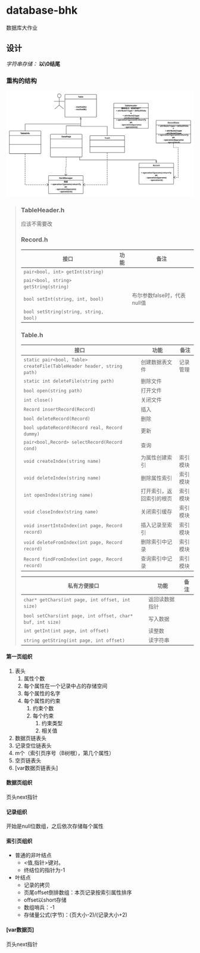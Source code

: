 <link href="/home/fool/Public/mdCSS/avenir-white-my.css" rel="stylesheet" />

# database-bhk

数据库大作业

[1svg]: <./doc/database-bhk.svg> "UML图？"


## 设计

*字符串存储：* **以\0结尾**

### 重构的结构

![结构图][1svg]

> ### TableHeader.h
> 
> 应该不需要改
> 
> ### Record.h
> 
> | 接口 | 功能 | 备注 |
> | --- | --- | --- |
> | `pair<bool, int> getInt(string)` | | |
> | `pair<bool, string> getString(string)` | | |
> | `bool setInt(string, int, bool)` | | 布尔参数false时，代表null值 |
> | `bool setString(string, string, bool)` | | |
> 
> ### Table.h
> 
> | 接口 | 功能 | 备注 |
> | --- | --- | --- |
> | `static pair<bool, Table> createFile(TableHeader header, string path)` | 创建数据表文件 | 记录管理 |
> |`static int deleteFile(string path)`|删除文件||
> |`bool open(string path)`|打开文件||
> |`int close()`|关闭文件||
> |`Record insertRecord(Record)`|插入||
> |`bool deleteRecord(Record)`|删除||
> |`bool updateRecord(Record real, Record dummy)`|更新||
> |`pair<bool,Record> selectRecord(Record cond)`|查询||
> |`void createIndex(string name)`|为属性创建索引|索引模块|
> |`void deleteIndex(string name)`|删除属性索引|索引模块|
> |`int openIndex(string name)`|打开索引，返回索引的根页|索引模块|
> |`void closeIndex(string name)`|关闭索引缓存|索引模块|
> |`void insertIntoIndex(int page, Record record)`|插入记录至索引|索引模块|
> |`void deleteFromIndex(int page, Record record)`|删除索引中记录|索引模块|
> |`Record findFromIndex(int page, Record record)`|查询索引中记录|索引模块|
> 
> | 私有方便接口 | 功能 | 备注 |
> | --- | --- | --- |
> | `char* getChars(int page, int offset, int size)`|返回读数据指针||
> | `bool setChars(int page, int offset, char* buf, int size)`|写入数据||
> | `int getInt(int page, int offset)`| 读整数| |
> | `string getString(int page, int offset)`| 读字符串| |

#### 第一页组织

1. 表头
    1. 属性个数
    2. 每个属性在一个记录中占的存储空间
    3. 每个属性的名字
    4. 每个属性的约束
        1. 约束个数
        2. 每个约束
            1. 约束类型
            2. 相关值
2. 数据页链表头
3. 记录空位链表头
4. m个（索引页序号（B树根），第几个属性）
5. 空页链表头
6. [var数据页链表头]

#### 数据页组织

页头next指针

#### 记录组织

开始是null位数组，之后依次存储每个属性

#### 索引页组织

- 普通的非叶结点
    - <值,指针>键对。
    - 终结位的指针为-1
- 叶结点
    - 记录的拷贝
    - 页尾offset倒排数组：本页记录按索引属性排序
    - offset以short存储
    - 数组哨兵：-1
    - 存储量公式(字节)：(页大小-2)/(记录大小+2)

#### [var数据页]

页头next指针























<!--
第一页：
总长度 int
表项数量 n
n 个 int 每个表项的长度 负号 可变（可变长度的字段在另外的页）
n个 （表项名称长度byte，名称）
记录总数
记录页数
（每一页的记录个数， 每一页的第一个空位）

每一页
从页末尾倒序位数组 0 未使用 1 已使用


!!! NULL值 !!!
未实现，每个记录需要一个bit数组来记录NULL
-->


